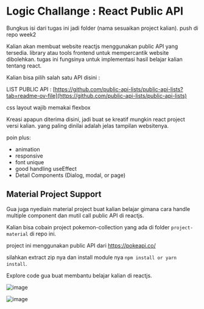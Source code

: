# Logic Challange : React Public API

Bungkus isi dari tugas ini jadi folder (nama sesuaikan project kalian). push di repo week2

Kalian akan membuat website reactjs menggunakan public API yang tersedia. library atau tools frontend untuk mempercantik website dibolehkan. tugas ini fungsinya untuk implementasi hasil belajar kalian tentang react.

Kalian bisa pilih salah satu API disini :

LIST PUBLIC API : [https://github.com/public-api-lists/public-api-lists?tab=readme-ov-file](https://github.com/public-api-lists/public-api-lists)

css layout wajib memakai flexbox

Kreasi apapun diterima disini, jadi buat se kreatif mungkin react project versi kalian. yang paling dinilai adalah jelas tampilan websitenya.

poin plus:
- animation
- responsive
- font unique
- good handling useEffect
- Detail Components (Dialog, modal, or page)


## Material Project Support

Gua juga nyediain material project buat kalian belajar gimana cara handle multiple component dan mutil call public API di reactjs.

Kalian bisa cobain project pokemon-collection yang ada di folder `project-material` di repo ini.

project ini menggunakan public API dari https://pokeapi.co/

silahkan extract zip nya dan install module nya `npm install or yarn install`.

Explore code gua buat membantu belajar kalian di reactjs.

![image](https://github.com/user-attachments/assets/319ca95e-1a2e-41d8-8e48-b815ab2678fa)

![image](https://github.com/user-attachments/assets/fc3ab883-834d-4d95-8dad-7a23c9da7d12)
